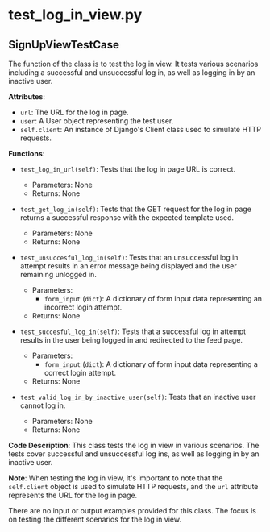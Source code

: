 # test_log_in_view.py

## SignUpViewTestCase

The function of the class is to test the log in view. It tests various scenarios including a successful and unsuccessful log in, as well as logging in by an inactive user.

**Attributes**:

- `url`: The URL for the log in page.
- `user`: A User object representing the test user.
- `self.client`: An instance of Django's Client class used to simulate HTTP requests.

**Functions**:

- `test_log_in_url(self)`: Tests that the log in page URL is correct.
    - Parameters: None
    - Returns: None

- `test_get_log_in(self)`: Tests that the GET request for the log in page returns a successful response with the expected template used.
    - Parameters: None
    - Returns: None

- `test_unsuccesful_log_in(self)`: Tests that an unsuccessful log in attempt results in an error message being displayed and the user remaining unlogged in.
    - Parameters:
        - `form_input` (`dict`): A dictionary of form input data representing an incorrect login attempt.
    - Returns: None

- `test_succesful_log_in(self)`: Tests that a successful log in attempt results in the user being logged in and redirected to the feed page.
    - Parameters:
        - `form_input` (`dict`): A dictionary of form input data representing a correct login attempt.
    - Returns: None

- `test_valid_log_in_by_inactive_user(self)`: Tests that an inactive user cannot log in.
    - Parameters: None
    - Returns: None

**Code Description**: This class tests the log in view in various scenarios. The tests cover successful and unsuccessful log ins, as well as logging in by an inactive user.

**Note**: When testing the log in view, it's important to note that the `self.client` object is used to simulate HTTP requests, and the `url` attribute represents the URL for the log in page.

There are no input or output examples provided for this class. The focus is on testing the different scenarios for the log in view.